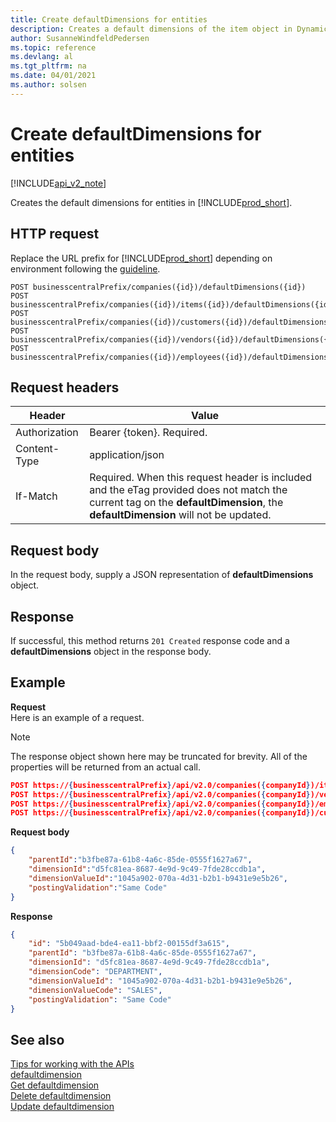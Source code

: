 ```yaml
---
title: Create defaultDimensions for entities  
description: Creates a default dimensions of the item object in Dynamics 365 Business Central.
author: SusanneWindfeldPedersen
ms.topic: reference
ms.devlang: al
ms.tgt_pltfrm: na
ms.date: 04/01/2021
ms.author: solsen
---
```


# Create defaultDimensions for entities

[!INCLUDE[api_v2_note](../../../includes/api_v2_note.md)]

Creates the default dimensions for entities in [!INCLUDE[prod_short](../../../includes/prod_short.md)].

## HTTP request
Replace the URL prefix for [!INCLUDE[prod_short](../../../includes/prod_short.md)] depending on environment following the [guideline](../../v2.0/endpoints-apis-for-dynamics.md).
```
POST businesscentralPrefix/companies({id})/defaultDimensions({id})
POST businesscentralPrefix/companies({id})/items({id})/defaultDimensions({id})
POST businesscentralPrefix/companies({id})/customers({id})/defaultDimensions({id})
POST businesscentralPrefix/companies({id})/vendors({id})/defaultDimensions({id})
POST businesscentralPrefix/companies({id})/employees({id})/defaultDimensions({id})
```

## Request headers

|Header|Value|
|------|-----|
|Authorization  |Bearer {token}. Required. |
|Content-Type  |application/json|
|If-Match      |Required. When this request header is included and the eTag provided does not match the current tag on the **defaultDimension**, the **defaultDimension** will not be updated. |

## Request body
In the request body, supply a JSON representation of **defaultDimensions** object.

## Response
If successful, this method returns ```201 Created``` response code and a **defaultDimensions** object in the response body.

## Example

**Request**  
Here is an example of a request.

> [!NOTE]  
> The response object shown here may be truncated for brevity. All of the properties will be returned from an actual call.

```json
POST https://{businesscentralPrefix}/api/v2.0/companies({companyId})/items({itemId})/defaultDimensions
POST https://{businesscentralPrefix}/api/v2.0/companies({companyId})/vendors({vendorId})/defaultDimensions
POST https://{businesscentralPrefix}/api/v2.0/companies({companyId})/employees({employeeId})/defaultDimensions
POST https://{businesscentralPrefix}/api/v2.0/companies({companyId})/customers({customerId})/defaultDimensions

```

**Request body**

```json
{
    "parentId":"b3fbe87a-61b8-4a6c-85de-0555f1627a67",
    "dimensionId":"d5fc81ea-8687-4e9d-9c49-7fde28ccdb1a",
    "dimensionValueId":"1045a902-070a-4d31-b2b1-b9431e9e5b26",
    "postingValidation":"Same Code"
}
```
**Response**

```json
{
    "id": "5b049aad-bde4-ea11-bbf2-00155df3a615",
    "parentId": "b3fbe87a-61b8-4a6c-85de-0555f1627a67",
    "dimensionId": "d5fc81ea-8687-4e9d-9c49-7fde28ccdb1a",
    "dimensionCode": "DEPARTMENT",
    "dimensionValueId": "1045a902-070a-4d31-b2b1-b9431e9e5b26",
    "dimensionValueCode": "SALES",
    "postingValidation": "Same Code"
}
```

## See also
[Tips for working with the APIs](../../../developer/devenv-connect-apps-tips.md)    
[defaultdimension](../resources/dynamics_defaultdimension.md)    
[Get defaultdimension](dynamics_defaultdimension_Get.md)    
[Delete defaultdimension](dynamics_defaultdimension_Delete.md)    
[Update defaultdimension](dynamics_defaultdimension_Update.md)    
